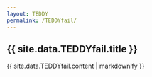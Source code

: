 ```yaml
---
layout: TEDDY
permalink: /TEDDYfail/
---
```


## {{ site.data.TEDDYfail.title }}

{{ site.data.TEDDYfail.content | markdownify }}